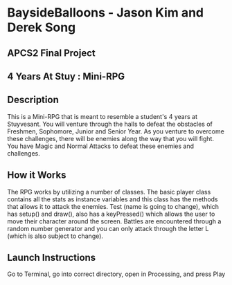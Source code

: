 # BaysideBalloons - Jason Kim and Derek Song
## APCS2 Final Project
## 4 Years At Stuy : Mini-RPG

## Description
  This is a Mini-RPG that is meant to resemble a student's 4 years at Stuyvesant. You will venture through the halls to defeat the obstacles of Freshmen, Sophomore, Junior and Senior Year. As you venture to overcome these challenges, there will be enemies along the way that you will fight. You have Magic and Normal Attacks to defeat these enemies and challenges.
  
## How it Works
  The RPG works by utilizing a number of classes. The basic player class contains all the stats as instance variables and this class has the methods that allows it to attack the enemies. Test (name is going to change), which has setup() and draw(), also has a keyPressed() which allows the user to move their character around the screen. Battles are encountered through a random number generator and you can only attack through the letter L (which is also subject to change).
  
## Launch Instructions
  Go to Terminal, go into correct directory, open in Processing, and press Play

